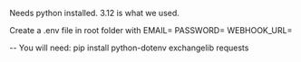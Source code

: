 Needs python installed. 3.12 is what we used.


Create a .env file in root folder with 
EMAIL=
PASSWORD=
WEBHOOK_URL=

--
You will need:
pip install python-dotenv exchangelib requests
